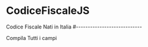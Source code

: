# CodiceFiscaleJS
Codice Fiscale Nati in Italia
#----------------------------

Compila Tutti i campi
